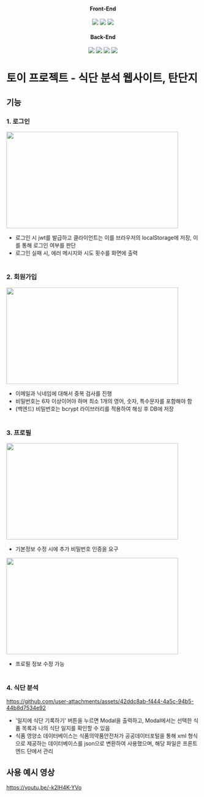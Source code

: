 <div align=center>
  <h4>Front-End</h4>
<img src="https://img.shields.io/badge/JavaScript-F7DF1E?style=for-the-badge&logo=JavaScript&logoColor=black">
<img src="https://img.shields.io/badge/React-61DAFB?style=for-the-badge&logo=React&logoColor=black">
<img src="https://img.shields.io/badge/React Bootstrap-41E0FD?style=for-the-badge&logo=ReactBootstrap&logoColor=black">
  <h4>Back-End</h4>
<img src="https://img.shields.io/badge/TypeScript-3178C6?style=for-the-badge&logo=TypeScript&logoColor=white">
<img src="https://img.shields.io/badge/NestJS-E0234E?style=for-the-badge&logo=NestJS&logoColor=white">
<img src="https://img.shields.io/badge/MySQL-4479A1?style=for-the-badge&logo=MySQL&logoColor=white"/>
<img src="https://img.shields.io/badge/MariaDB-003545?style=for-the-badge&logo=mariaDB&logoColor=white"/>
</div>

# 토이 프로젝트 - 식단 분석 웹사이트, 탄단지

## 기능
### 1. 로그인
<img src="https://github.com/user-attachments/assets/97963133-8684-4ffc-ad9f-3469abe2038d" width="448" height="252">

- 로그인 시 jwt를 발급하고 클라이언트는 이를 브라우저의 localStorage에 저장, 이를 통해 로그인 여부를 판단
- 로그인 실패 시, 에러 메시지와 시도 횟수를 화면에 출력<br><br>


### 2. 회원가입
<img src="https://github.com/user-attachments/assets/0880f8d2-607f-4e72-853f-7b9d64bac15f" width="448" height="252">

- 이메일과 닉네임에 대해서 중복 검사를 진행
- 비밀번호는 6자 이상이어야 하며 최소 1개의 영어, 숫자, 특수문자를 포함해야 함
- (백엔드) 비밀번호는 bcrypt 라이브러리를 적용하여 해싱 후 DB에 저장 <br><br>

### 3. 프로필
<img src="https://github.com/user-attachments/assets/af77901f-7e7c-4e81-9c87-4aae273c45de" width="448" height="252">

- 기본정보 수정 시에 추가 비밀번호 인증을 요구<br>

<img src="https://github.com/user-attachments/assets/af398b9c-b47c-4678-a0d7-94a7524c6975" width="448" height="252">

- 프로필 정보 수정 가능<br><br>

### 4. 식단 분석

https://github.com/user-attachments/assets/42ddc8ab-f444-4a5c-94b5-44b8d7534e92

- '일지에 식단 기록하기' 버튼을 누르면 Modal을 출력하고, Modal에서는 선택한 식품 목록과 나의 식단 일지를 확인할 수 있음
- 식품 영양소 데이터베이스는 식품의약품안전처가 공공데이터포털을 통해 xml 형식으로 제공하는 데이터베이스를 json으로 변환하여 사용했으며, 해당 파일은 프론트엔드 단에서 관리
  
## 사용 예시 영상
https://youtu.be/-k2lH4K-YVo
